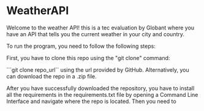 # WeatherAPI

Welcome to the weather API! this is a tec evaluation by Globant where you have an API that tells you the current weather in your city and country.

To run the program, you need to follow the following steps:

First, you have to clone this repo using the "git clone" command:

```git clone repo_url`` using the url provided by GitHub. Alternatively, you can download the repo in a .zip file.

After you have successfully downloaded the repository, you have to install all the requirements in the requirements.txt file by opening a Command Line Interface and navigate where the repo is located. Then you need to 